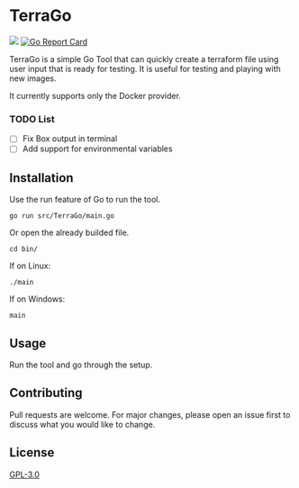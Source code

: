 # TerraGo
[![](https://github.com/brizinger/TerraGo/actions?query=workflow%3AGo)]((https://github.com/brizinger/TerraGo/actions?query=workflow%3AGo))
[![Go Report Card](https://goreportcard.com/badge/github.com/brizinger/TerraGo)](https://goreportcard.com/report/github.com/brizinger/TerraGo)

TerraGo is a simple Go Tool that can quickly create a terraform file using user input that is ready for testing. It is useful for testing and playing with new images. 

It currently supports only the Docker provider.


### TODO List

- [ ] Fix Box output in terminal
- [ ] Add support for environmental variables

## Installation

Use the run feature of Go to run the tool.

```go run src/TerraGo/main.go```

Or open the already builded file.

```cd bin/```

If on Linux:

```./main``` 

If on Windows: 

```main``` 

## Usage

Run the tool and go through the setup.

## Contributing
Pull requests are welcome. For major changes, please open an issue first to discuss what you would like to change.

## License
[GPL-3.0](https://choosealicense.com/licenses/gpl-3.0/)
